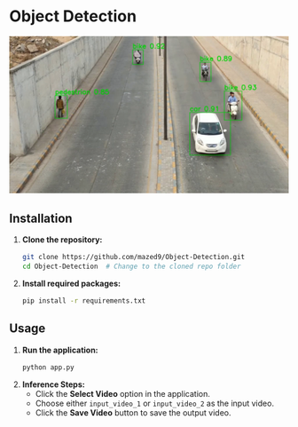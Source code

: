 #                                       Object Detection
![alt text](<Home.png>)

## Installation
1. **Clone the repository:**  
   ```bash
   git clone https://github.com/mazed9/Object-Detection.git
   cd Object-Detection  # Change to the cloned repo folder
   ```
2. **Install required packages:**  
   ```bash
   pip install -r requirements.txt
   ```

## Usage
1. **Run the application:**  
   ```bash
   python app.py
   ```
2. **Inference Steps:**  
   - Click the **Select Video** option in the application.
   - Choose either `input_video_1` or `input_video_2` as the input video.
   - Click the **Save Video** button to save the output video.



